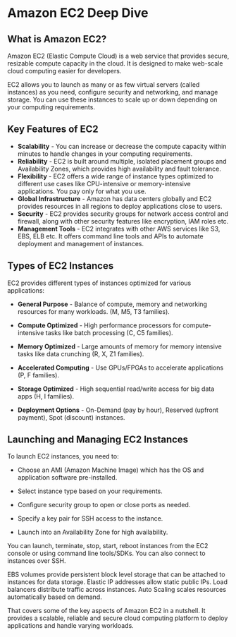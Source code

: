 # Amazon EC2 Deep Dive

## What is Amazon EC2?

Amazon EC2 (Elastic Compute Cloud) is a web service that provides secure, resizable compute capacity in the cloud. It is designed to make web-scale cloud computing easier for developers. 

EC2 allows you to launch as many or as few virtual servers (called instances) as you need, configure security and networking, and manage storage. You can use these instances to scale up or down depending on your computing requirements.

## Key Features of EC2

- **Scalability** - You can increase or decrease the compute capacity within minutes to handle changes in your computing requirements.
- **Reliability** - EC2 is built around multiple, isolated placement groups and Availability Zones, which provides high availability and fault tolerance.
- **Flexibility** - EC2 offers a wide range of instance types optimized to different use cases like CPU-intensive or memory-intensive applications. You pay only for what you use.
- **Global Infrastructure** - Amazon has data centers globally and EC2 provides resources in all regions to deploy applications close to users.
- **Security** - EC2 provides security groups for network access control and firewall, along with other security features like encryption, IAM roles etc.
- **Management Tools** - EC2 integrates with other AWS services like S3, EBS, ELB etc. It offers command line tools and APIs to automate deployment and management of instances.

## Types of EC2 Instances

EC2 provides different types of instances optimized for various applications:

- **General Purpose** - Balance of compute, memory and networking resources for many workloads. (M, M5, T3 families).

- **Compute Optimized** - High performance processors for compute-intensive tasks like batch processing (C, C5 families). 

- **Memory Optimized** - Large amounts of memory for memory intensive tasks like data crunching (R, X, Z1 families).

- **Accelerated Computing** - Use GPUs/FPGAs to accelerate applications (P, F families). 

- **Storage Optimized** - High sequential read/write access for big data apps (H, I families).

- **Deployment Options** - On-Demand (pay by hour), Reserved (upfront payment), Spot (discount) instances.

## Launching and Managing EC2 Instances

To launch EC2 instances, you need to:

- Choose an AMI (Amazon Machine Image) which has the OS and application software pre-installed.

- Select instance type based on your requirements.

- Configure security group to open or close ports as needed. 

- Specify a key pair for SSH access to the instance.

- Launch into an Availability Zone for high availability. 

You can launch, terminate, stop, start, reboot instances from the EC2 console or using command line tools/SDKs. You can also connect to instances over SSH.

EBS volumes provide persistent block level storage that can be attached to instances for data storage. Elastic IP addresses allow static public IPs. Load balancers distribute traffic across instances. Auto Scaling scales resources automatically based on demand.

That covers some of the key aspects of Amazon EC2 in a nutshell. It provides a scalable, reliable and secure cloud computing platform to deploy applications and handle varying workloads.
